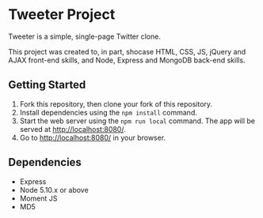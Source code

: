 # Tweeter Project

Tweeter is a simple, single-page Twitter clone.

This project was created to, in part, shocase HTML, CSS, JS, jQuery and AJAX front-end skills, and Node, Express and MongoDB back-end skills.



## Getting Started

1. Fork this repository, then clone your fork of this repository.
2. Install dependencies using the `npm install` command.
3. Start the web server using the `npm run local` command. The app will be served at <http://localhost:8080/>.
4. Go to <http://localhost:8080/> in your browser.

## Dependencies

- Express
- Node 5.10.x or above
- Moment JS
- MD5


